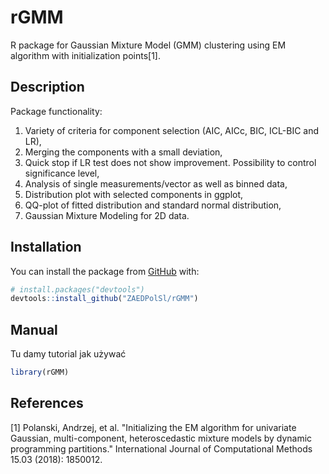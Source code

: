 # rGMM
R package for Gaussian Mixture Model (GMM) clustering using EM algorithm with initialization points[1].

## Description
Package functionality:
1) Variety of criteria for component selection (AIC, AICc, BIC, ICL-BIC and LR),
2) Merging the components with a small deviation,
3) Quick stop if LR test does not show improvement. Possibility to control significance level,
4) Analysis of single measurements/vector as well as binned data,
5) Distribution plot with selected components in ggplot,
6) QQ-plot of fitted distribution and standard normal distribution,
7) Gaussian Mixture Modeling for 2D data.

## Installation
You can install the package from [GitHub](https://github.com/) with:
``` r
# install.packages("devtools")
devtools::install_github("ZAEDPolSl/rGMM")
```

## Manual
Tu damy tutorial jak używać
``` r
library(rGMM)
```

## References
[1] Polanski, Andrzej, et al. "Initializing the EM algorithm for univariate Gaussian, multi-component, heteroscedastic mixture models by dynamic programming partitions." International Journal of Computational Methods 15.03 (2018): 1850012.
